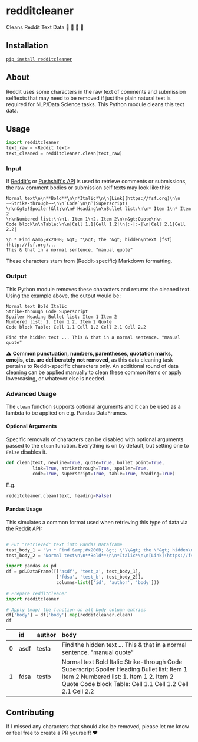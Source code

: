 # redditcleaner

Cleans Reddit Text Data 📜 🧹 🧼 🧽

## Installation
[`pip install redditcleaner`](https://pypi.org/project/redditcleaner/)

## About

Reddit uses some characters in the raw text of comments and submission selftexts that may need to be removed if just the plain natural text is required for NLP/Data Science tasks. This Python module cleans this text data.

## Usage

```python
import redditcleaner
text_raw = <Reddit text>
text_cleaned = redditcleaner.clean(text_raw)
```

### Input

If [Reddit's](https://www.reddit.com/dev/api/) or [Pushshift's API](https://github.com/pushshift/api) is used to retrieve comments or submissions, the raw comment bodies or submission self texts may look like this:
```
Normal text\n\n**Bold**\n\n*Italic*\n\n[Link](https://fsf.org)\n\n
~~Strike-through~~\n\n`Code`\n\n^(Superscript)
\n\n&gt;!Spoiler!&lt;\n\n# Heading\n\nBullet list:\n\n* Item 1\n* Item 2
\n\nNumbered list:\n\n1. Item 1\n2. Item 2\n\n&gt;Quote\n\n 
Code block\n\nTable:\n\n|Cell 1.1|Cell 1.2|\n|:-|:-|\n|Cell 2.1|Cell 2.2|

\n * Find &amp;#x200B; &gt; "\&gt; the "&gt; hidden\ntext [fsf](http://fsf.org)...
This & that in a normal sentence. "manual quote"
```

These characters stem from (Reddit-specific) Markdown formatting.

### Output

This Python module removes these characters and returns the cleaned text. Using the example above, the output would be:
```
Normal text Bold Italic
Strike-through Code Superscript
Spoiler Heading Bullet list: Item 1 Item 2 
Numbered list: 1. Item 1 2. Item 2 Quote
Code block Table: Cell 1.1 Cell 1.2 Cell 2.1 Cell 2.2

Find the hidden text ... This & that in a normal sentence. "manual quote"
```

:warning: **Common punctuation, numbers, parentheses, quotation marks, emojis, etc. are deliberately not removed**, as this data cleaning task pertains to Reddit-specific characters only. An additional round of data cleaning can be applied manually to clean these common items or apply lowercasing, or whatever else is needed.

### Advanced Usage
The `clean` function supports optional arguments and it can be used as a lambda to be applied on e.g. Pandas DataFrames.

#### Optional Arguments
Specific removals of characters can be disabled with optional arguments passed to the `clean` function. Everything is on by default, but setting one to `False` disables it.

```python
def clean(text, newline=True, quote=True, bullet_point=True, 
          link=True, strikethrough=True, spoiler=True,
          code=True, superscript=True, table=True, heading=True)
```
E.g.
```python
redditcleaner.clean(text, heading=False)
```

#### Pandas Usage
This simulates a common format used when retrieving this type of data via the Reddit API:
```python

# Put "retrieved" text into Pandas Dataframe
test_body_1 = "\n * Find &amp;#x200B; &gt; \"\\&gt; the \"&gt; hidden\ntext [fsf](http://fsf.org)... This & that in a normal sentence. \"manual quote\""
test_body_2 = "Normal text\n\n**Bold**\n\n*Italic*\n\n[Link](https://fsf.org)\n\n~~Strike-through~~\n\n`Code`\n\n^(Superscript)\n\n&gt;!Spoiler!&lt;\n\n# Heading\n\nBullet list:\n\n* Item 1\n* Item 2\n\nNumbered list:\n\n1. Item 1\n2. Item 2\n\n&gt;Quote\n\n    Code block\n\nTable:\n\n|Cell 1.1|Cell 1.2|\n|:-|:-|\n|Cell 2.1|Cell 2.2|"

import pandas as pd
df = pd.DataFrame([['asdf', 'test_a', test_body_1],
                   ['fdsa', 'test_b', test_body_2]],
                   columns=list(['id', 'author', 'body']))
                           
# Prepare redditcleaner
import redditcleaner

# Apply (map) the function on all body column entries
df['body'] = df['body'].map(redditcleaner.clean)
df
```
|    | id   | author   | body                                                                                                                                                                                                                             |
|---:|:-----|:---------|:---------------------------------------------------------------------------------------------------------------------------------------------------------------------------------------------------------------------------------|
|  0 | asdf | testa    | Find    the  hidden text ... This & that in a normal sentence. "manual quote"                                                                                                                                                    |
|  1 | fdsa | testb    | Normal text  Bold  Italic    Strike-through  Code  Superscript  Spoiler   Heading  Bullet list:   Item 1  Item 2  Numbered list:  1. Item 1 2. Item 2  Quote      Code block  Table:   Cell 1.1 Cell 1.2       Cell 2.1 Cell 2.2 |

## Contributing
If I missed any characters that should also be removed, please let me know or feel free to create a PR yourself! :heart:
